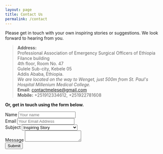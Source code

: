 ```yaml
---
layout: page
title: Contact Us
permalink: /contact
---
```


Please get in touch with your own inspiring stories or suggestions. We look forward to hearing from you.

>**Address:**  
Professional Association of Emergency Surgical Officers of Ethiopia  
Filance building  
4th floor, Room No. 47  
Gulele Sub-city, Kebele 05  
Addis Ababa, Ethiopia.  
*We are located on the way to Wenget, just 500m from St. Paul's Hospital Millenium Medical College.*  
**Email:** [contactmelese@gmail.com](mailto:contactmelese@gmail.com)  
**Mobile:** +251912334612, +251922781608

**Or, get in touch using the form below.**
<form class="c-form"
    action="https://formspree.io/ieso.ethiopia@gmail.com"
    method="POST">
    <div>
        <label for="name">Name</label>
        <input id="name" 
                type="text" 
                name="name" 
                placeholder="Your name" />
    </div>
    <div >
        <label for="email">Email</label>
        <input id="email" 
                type="email" 
                name="_replyto" 
                placeholder="Your Email Address" />
    </div>
    <div >
        <label for="subject">Subject</label>
        <select id="subject" 
                type="text" 
                name="_subject"
                class="styled-select">
            <option value="Inspiring story">Inspiring Story</option>
            <option value="Fantastic suggestion">Fantastic suggestion</option>
            <option value="Link to learning material">Link to learning material</option>
            <option value="Can you tell me how to....?">Can you tell me how to....?</option>
            <option value="Something else...">Something else...</option>
        </select>
    </div>
    <div >
        <label for="message">Message</label>
        <textarea id="message" 
                    name="message" 
                    placeholder="Enter a brief message here.">
        </textarea>
    </div>
    <input type="text" name="_gotcha" style="display:none" />
    <input type="hidden" name="_next" value="{{ site.baseurl }}/" />
    <div >
        <button class="c-btn" type="submit" 
                >Submit
        </button>
    </div>

</form>
